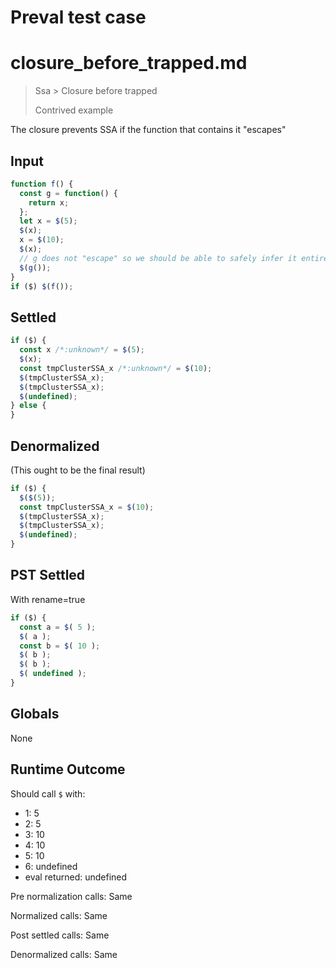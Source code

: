# Preval test case

# closure_before_trapped.md

> Ssa > Closure before trapped
>
> Contrived example

The closure prevents SSA if the function that contains it "escapes"

## Input

`````js filename=intro
function f() {
  const g = function() {
    return x;
  };
  let x = $(5);
  $(x);
  x = $(10);
  $(x);
  // g does not "escape" so we should be able to safely infer it entirely
  $(g());
}
if ($) $(f());
`````


## Settled


`````js filename=intro
if ($) {
  const x /*:unknown*/ = $(5);
  $(x);
  const tmpClusterSSA_x /*:unknown*/ = $(10);
  $(tmpClusterSSA_x);
  $(tmpClusterSSA_x);
  $(undefined);
} else {
}
`````


## Denormalized
(This ought to be the final result)

`````js filename=intro
if ($) {
  $($(5));
  const tmpClusterSSA_x = $(10);
  $(tmpClusterSSA_x);
  $(tmpClusterSSA_x);
  $(undefined);
}
`````


## PST Settled
With rename=true

`````js filename=intro
if ($) {
  const a = $( 5 );
  $( a );
  const b = $( 10 );
  $( b );
  $( b );
  $( undefined );
}
`````


## Globals


None


## Runtime Outcome


Should call `$` with:
 - 1: 5
 - 2: 5
 - 3: 10
 - 4: 10
 - 5: 10
 - 6: undefined
 - eval returned: undefined

Pre normalization calls: Same

Normalized calls: Same

Post settled calls: Same

Denormalized calls: Same
